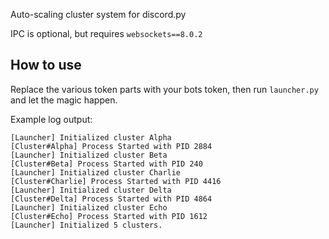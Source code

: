 Auto-scaling cluster system for discord.py

IPC is optional, but requires `websockets==8.0.2`

## How to use
Replace the various token parts with your bots token, then run `launcher.py` and let the magic happen.

Example log output:
```
[Launcher] Initialized cluster Alpha
[Cluster#Alpha] Process Started with PID 2884
[Launcher] Initialized cluster Beta
[Cluster#Beta] Process Started with PID 240
[Launcher] Initialized cluster Charlie
[Cluster#Charlie] Process Started with PID 4416
[Launcher] Initialized cluster Delta
[Cluster#Delta] Process Started with PID 4864
[Launcher] Initialized cluster Echo
[Cluster#Echo] Process Started with PID 1612
[Launcher] Initialized 5 clusters.
```
